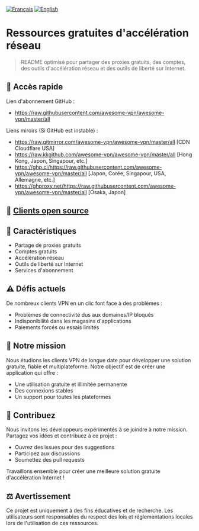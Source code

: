 [![Français](https://img.shields.io/badge/Langue-Français-red)](README_FR.md)
[![English](https://img.shields.io/badge/Language-English-red)](README.md)

# Ressources gratuites d'accélération réseau

> README optimisé pour partager des proxies gratuits, des comptes, des outils d'accélération réseau et des outils de liberté sur Internet.

## 🚀 Accès rapide

Lien d'abonnement GitHub :
- https://raw.githubusercontent.com/awesome-vpn/awesome-vpn/master/all

Liens miroirs (Si GitHub est instable) :
- https://raw.gitmirror.com/awesome-vpn/awesome-vpn/master/all [CDN Cloudflare USA]
- https://raw.kkgithub.com/awesome-vpn/awesome-vpn/master/all [Hong Kong, Japon, Singapour, etc.]
- https://ghp.ci/https://raw.githubusercontent.com/awesome-vpn/awesome-vpn/master/all [Japon, Corée, Singapour, USA, Allemagne, etc.]
- https://ghproxy.net/https://raw.githubusercontent.com/awesome-vpn/awesome-vpn/master/all [Osaka, Japon]

## 📱 [Clients open source](https://github.com/awesome-vpn/awesome-vpn/wiki/Clients)

## 🌟 Caractéristiques

- Partage de proxies gratuits
- Comptes gratuits
- Accélération réseau
- Outils de liberté sur Internet
- Services d'abonnement

## ⚠️ Défis actuels

De nombreux clients VPN en un clic font face à des problèmes :
- Problèmes de connectivité dus aux domaines/IP bloqués
- Indisponibilité dans les magasins d'applications
- Paiements forcés ou essais limités

## 🔬 Notre mission

Nous étudions les clients VPN de longue date pour développer une solution gratuite, fiable et multiplateforme. Notre objectif est de créer une application qui offre :

- Une utilisation gratuite et illimitée permanente
- Des connexions stables
- Un support pour toutes les plateformes

## 🤝 Contribuez

Nous invitons les développeurs expérimentés à se joindre à notre mission. Partagez vos idées et contribuez à ce projet :

- Ouvrez des issues pour des suggestions
- Participez aux discussions
- Soumettez des pull requests

Travaillons ensemble pour créer une meilleure solution gratuite d'accélération Internet !

## ⚖️ Avertissement

Ce projet est uniquement à des fins éducatives et de recherche. Les utilisateurs sont responsables du respect des lois et réglementations locales lors de l'utilisation de ces ressources.
